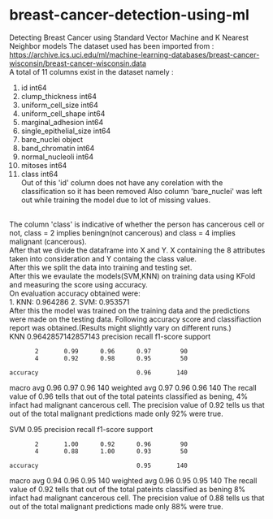 # breast-cancer-detection-using-ml
Detecting Breast Cancer using Standard Vector Machine and K Nearest Neighbor models
The dataset used has been imported from : https://archive.ics.uci.edu/ml/machine-learning-databases/breast-cancer-wisconsin/breast-cancer-wisconsin.data<br>
A total of 11 columns exist in the dataset namely :
1. id                         int64
2. clump_thickness            int64
3. uniform_cell_size          int64
4. uniform_cell_shape         int64
5. marginal_adhesion          int64
6. single_epithelial_size     int64
7. bare_nuclei               object
8. band_chromatin             int64
9. normal_nucleoli            int64
10. mitoses                    int64
11. class                      int64<br>
Out of this 'id' column does not have any corelation with the classification so it has been removed
Also column 'bare_nuclei' was left out while training the model due to lot of missing values.
<br>
The column 'class' is indicative of whether the person has cancerous cell or not, class = 2 implies beningn(not cancerous) and class = 4 implies malignant (cancerous).
<br>
After that we divide the dataframe into X and Y. X containing the 8 attributes taken into consideration and Y containg the class value.<br>
After this we split the data into training and testing set.<br>
After this we evaulate the models(SVM,KNN) on training data using KFold and measuring the score using accuracy.<br>
On evaluation accuracy obtained were:<br> 
1. KNN: 0.964286 
2. SVM: 0.953571<br>
After this the model was trained on the training data and the predictions were made on the testing data.
Following accuracy score and classifiaction report was obtained.(Results might slightly vary on different runs.)<br>
KNN
0.9642857142857143
              precision    recall  f1-score   support

           2       0.99      0.96      0.97        90
           4       0.92      0.98      0.95        50

    accuracy                           0.96       140
   macro avg       0.96      0.97      0.96       140
weighted avg       0.97      0.96      0.96       140
The recall value of 0.96 tells that out of the total pateints classified as bening, 4% infact had malignant cancerous cell.
The precision value of 0.92 tells us that out of the total malignant predictions made only 92% were true.

SVM
0.95
              precision    recall  f1-score   support

           2       1.00      0.92      0.96        90
           4       0.88      1.00      0.93        50

    accuracy                           0.95       140
   macro avg       0.94      0.96      0.95       140
weighted avg       0.96      0.95      0.95       140
The recall value of 0.92 tells that out of the total pateints classified as bening 8% infact had malignant cancerous cell.
The precision value of 0.88 tells us that out of the total malignant predictions made only 88% were true.
